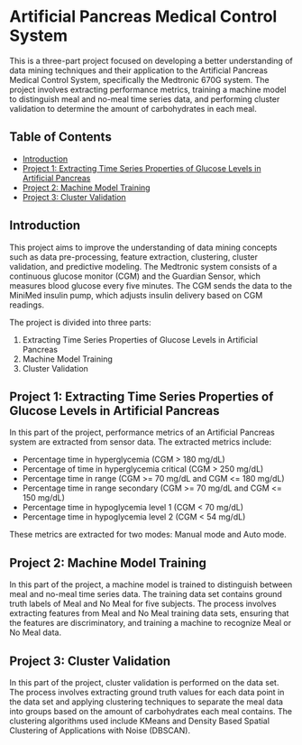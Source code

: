 # Artificial Pancreas Medical Control System

This is a three-part project focused on developing a better understanding of data mining techniques and their application to the Artificial Pancreas Medical Control System, specifically the Medtronic 670G system. The project involves extracting performance metrics, training a machine model to distinguish meal and no-meal time series data, and performing cluster validation to determine the amount of carbohydrates in each meal.

## Table of Contents

- [Introduction](#introduction)
- [Project 1: Extracting Time Series Properties of Glucose Levels in Artificial Pancreas](#project-1)
- [Project 2: Machine Model Training](#project-2)
- [Project 3: Cluster Validation](#project-3)

## Introduction

This project aims to improve the understanding of data mining concepts such as data pre-processing, feature extraction, clustering, cluster validation, and predictive modeling. The Medtronic system consists of a continuous glucose monitor (CGM) and the Guardian Sensor, which measures blood glucose every five minutes. The CGM sends the data to the MiniMed insulin pump, which adjusts insulin delivery based on CGM readings.

The project is divided into three parts:

1. Extracting Time Series Properties of Glucose Levels in Artificial Pancreas
2. Machine Model Training
3. Cluster Validation

## Project 1: Extracting Time Series Properties of Glucose Levels in Artificial Pancreas

In this part of the project, performance metrics of an Artificial Pancreas system are extracted from sensor data. The extracted metrics include:

- Percentage time in hyperglycemia (CGM > 180 mg/dL)
- Percentage of time in hyperglycemia critical (CGM > 250 mg/dL)
- Percentage time in range (CGM >= 70 mg/dL and CGM <= 180 mg/dL)
- Percentage time in range secondary (CGM >= 70 mg/dL and CGM <= 150 mg/dL)
- Percentage time in hypoglycemia level 1 (CGM < 70 mg/dL)
- Percentage time in hypoglycemia level 2 (CGM < 54 mg/dL)

These metrics are extracted for two modes: Manual mode and Auto mode.

## Project 2: Machine Model Training

In this part of the project, a machine model is trained to distinguish between meal and no-meal time series data. The training data set contains ground truth labels of Meal and No Meal for five subjects. The process involves extracting features from Meal and No Meal training data sets, ensuring that the features are discriminatory, and training a machine to recognize Meal or No Meal data.

## Project 3: Cluster Validation

In this part of the project, cluster validation is performed on the data set. The process involves extracting ground truth values for each data point in the data set and applying clustering techniques to separate the meal data into groups based on the amount of carbohydrates each meal contains. The clustering algorithms used include KMeans and Density Based Spatial Clustering of Applications with Noise (DBSCAN).
